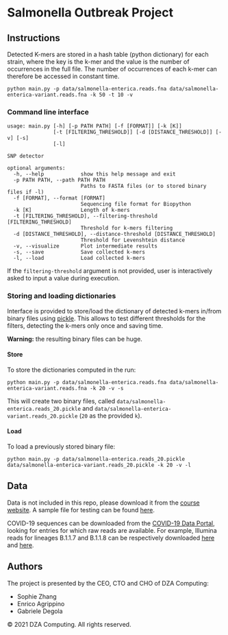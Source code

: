 # Salmonella Outbreak Project

## Instructions

Detected K-mers are stored in a hash table (python dictionary) for each strain, where the key is the k-mer and the
value is the number of occurrences in the full file. The number of occurrences of each k-mer can therefore be accessed
in constant time.

``
python main.py -p data/salmonella-enterica.reads.fna data/salmonella-enterica-variant.reads.fna -k 50 -t 10 -v
``

### Command line interface

```
usage: main.py [-h] [-p PATH PATH] [-f [FORMAT]] [-k [K]]
               [-t [FILTERING_THRESHOLD]] [-d [DISTANCE_THRESHOLD]] [-v] [-s]
               [-l]

SNP detector

optional arguments:
  -h, --help            show this help message and exit
  -p PATH PATH, --path PATH PATH
                        Paths to FASTA files (or to stored binary files if -l)
  -f [FORMAT], --format [FORMAT]
                        Sequencing file format for Biopython
  -k [K]                Length of k-mers
  -t [FILTERING_THRESHOLD], --filtering-threshold [FILTERING_THRESHOLD]
                        Threshold for k-mers filtering
  -d [DISTANCE_THRESHOLD], --distance-threshold [DISTANCE_THRESHOLD]
                        Threshold for Levenshtein distance
  -v, --visualize       Plot intermediate results
  -s, --save            Save collected k-mers
  -l, --load            Load collected k-mers
```

If the `filtering-threshold` argument is not provided, user is interactively asked to input a value during execution. 

### Storing and loading dictionaries
Interface is provided to store/load the dictionary of detected k-mers in/from binary files using
[pickle](https://docs.python.org/3/library/pickle.html). This allows to test different thresholds for the filters,
detecting the k-mers only once and saving time.

**Warning:** the resulting binary files can be huge.

#### Store
To store the dictionaries computed in the run:

``
python main.py -p data/salmonella-enterica.reads.fna data/salmonella-enterica-variant.reads.fna -k 20 -v -s
``

This will create two binary files, called `data/salmonella-enterica.reads_20.pickle` and
`data/salmonella-enterica-variant.reads_20.pickle` (`20` as the provided `k`).

#### Load
To load a previously stored binary file:

``
python main.py -p data/salmonella-enterica.reads_20.pickle data/salmonella-enterica-variant.reads_20.pickle -k 20 -v -l
``

## Data

Data is not included in this repo, please download it from the
[course website](https://clovisg.github.io/teaching/protein-structure-prediction/sequences/). A sample file for
testing can be found
[here](https://gitlab.ensimag.fr/galiezc/protein-structure-prediction/-/blob/master/hands-on/reference-data/salmonella-enterica.reads.fna).

COVID-19 sequences can be downloaded from the [COVID-19 Data Portal](https://www.covid19dataportal.org/sequences),
looking for entries for which raw reads are available. For example, Illumina reads for lineages B.1.1.7 and B.1.1.8 can
be respectively downloaded [here](ftp://ftp.sra.ebi.ac.uk/vol1/fastq/ERR468/008/ERR4682028/ERR4682028_1.fastq.gz) and
[here](ftp://ftp.sra.ebi.ac.uk/vol1/fastq/ERR445/003/ERR4458283/ERR4458283_1.fastq.gz).

## Authors
The project is presented by the CEO, CTO and CHO of DZA Computing:
- Sophie Zhang
- Enrico Agrippino
- Gabriele Degola

© 2021 DZA Computing. All rights reserved.